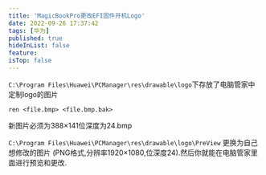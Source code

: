 ```yaml
---
title: 'MagicBookPro更改EFI固件开机Logo'
date: 2022-09-26 17:37:42
tags: [华为]
published: true
hideInList: false
feature: 
isTop: false
---
```


`C:\Program Files\Huawei\PCManager\res\drawable\logo`下存放了电脑管家中定制logo的图片

`ren <file.bmp> <file.bmp.bak>`

新图片必须为388×141位深度为24.bmp

`C:\Program Files\Huawei\PCManager\res\drawable\logo\PreView`
更换为自己想修改的图片 (PNG格式,分辨率1920×1080,位深度24).然后你就能在电脑管家里面进行预览和更改.